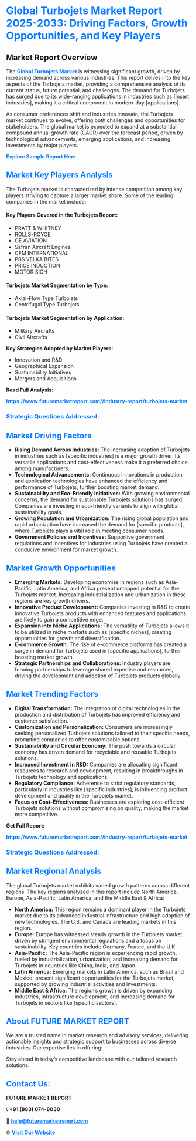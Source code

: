 <h1 style="color: #007BFF;">Global Turbojets Market Report 2025-2033: Driving Factors, Growth Opportunities, and Key Players</h1>

<section id="overview">
<h2>Market Report Overview</h2>
<p>The <a href="https://www.futuremarketreport.com//industry-report/turbojets-market" style="color: #007BFF; text-decoration: none;"><strong>Global Turbojets Market</strong></a> is witnessing significant growth, driven by increasing demand across various industries. This report delves into the key aspects of the Turbojets market, providing a comprehensive analysis of its current status, future potential, and challenges. The demand for Turbojets has surged due to its wide-ranging applications in industries such as [insert industries], making it a critical component in modern-day [applications].</p>
<p>As consumer preferences shift and industries innovate, the Turbojets market continues to evolve, offering both challenges and opportunities for stakeholders. The global market is expected to expand at a substantial compound annual growth rate (CAGR) over the forecast period, driven by technological advancements, emerging applications, and increasing investments by major players.</p>
</section>

<section id="overview">
<p><a href="https://www.futuremarketreport.com//request-sample/reportId=83120" style="color: #007BFF; text-decoration: none;"><strong>Explore Sample Report Here</strong></a></p>
</section>

<section id="key-players">
<h2 style="color: #007BFF;">Market Key Players Analysis</h2>
<p>The Turbojets market is characterized by intense competition among key players striving to capture a larger market share. Some of the leading companies in the market include:</p>
<h4>Key Players Covered in the Turbojets Report:</h4>
<ul><li>PRATT &amp; WHITNEY</li><li>ROLLS-ROYCE</li><li>GE AVIATION</li><li>Safran Aircraft Engines</li><li>CFM INTERNATIONAL</li><li>PBS VELKA BITES</li><li>PRICE INDUCTION</li><li>MOTOR SICH</li></ul>
<h4>Turbojets Market Segmentation by Type:</h4>
<ul><li>Axial-Flow Type Turbojets</li><li>Centrifugal Type Turbojets</li></ul>

<h4>Turbojets Market Segmentation by Application:</h4>
<ul><li>Military Aircrafts</li><li>Civil Aircrafts</li></ul>
<p><strong>Key Strategies Adopted by Market Players:</strong></p>
<ul>
<li>Innovation and R&D</li>
<li>Geographical Expansion</li>
<li>Sustainability Initiatives</li>
<li>Mergers and Acquisitions</li>
</ul>
</section>

<section>
<p><strong>Read Full Analysis: </strong></p><a href="https://www.futuremarketreport.com//industry-report/turbojets-market" style="color: #007BFF; text-decoration: none;"><strong>https://www.futuremarketreport.com//industry-report/turbojets-market</strong></a>
<h3 style="color: #007BFF;">Strategic Questions Addressed:</h3>
</section>

<section id="driving-factors">
<h2 style="color: #007BFF;">Market Driving Factors</h2>
<ul>
<li><strong>Rising Demand Across Industries:</strong> The increasing adoption of Turbojets in industries such as [specific industries] is a major growth driver. Its versatile applications and cost-effectiveness make it a preferred choice among manufacturers.</li>
<li><strong>Technological Advancements:</strong> Continuous innovations in production and application technologies have enhanced the efficiency and performance of Turbojets, further boosting market demand.</li>
<li><strong>Sustainability and Eco-Friendly Initiatives:</strong> With growing environmental concerns, the demand for sustainable Turbojets solutions has surged. Companies are investing in eco-friendly variants to align with global sustainability goals.</li>
<li><strong>Growing Population and Urbanization:</strong> The rising global population and rapid urbanization have increased the demand for [specific products], where Turbojets plays a vital role in meeting consumer needs.</li>
<li><strong>Government Policies and Incentives:</strong> Supportive government regulations and incentives for industries using Turbojets have created a conducive environment for market growth.</li>
</ul>
</section>

<section id="growth-opportunities">
<h2 style="color: #007BFF;">Market Growth Opportunities</h2>
<ul>
<li><strong>Emerging Markets:</strong> Developing economies in regions such as Asia-Pacific, Latin America, and Africa present untapped potential for the Turbojets market. Increasing industrialization and urbanization in these regions are key growth drivers.</li>
<li><strong>Innovative Product Development:</strong> Companies investing in R&D to create innovative Turbojets products with enhanced features and applications are likely to gain a competitive edge.</li>
<li><strong>Expansion into Niche Applications:</strong> The versatility of Turbojets allows it to be utilized in niche markets such as [specific niches], creating opportunities for growth and diversification.</li>
<li><strong>E-commerce Growth:</strong> The rise of e-commerce platforms has created a surge in demand for Turbojets used in [specific applications], further boosting market growth.</li>
<li><strong>Strategic Partnerships and Collaborations:</strong> Industry players are forming partnerships to leverage shared expertise and resources, driving the development and adoption of Turbojets products globally.</li>
</ul>
</section>

<section id="trending-factors">
<h2 style="color: #007BFF;">Market Trending Factors</h2>
<ul>
<li><strong>Digital Transformation:</strong> The integration of digital technologies in the production and distribution of Turbojets has improved efficiency and customer satisfaction.</li>
<li><strong>Customization and Personalization:</strong> Consumers are increasingly seeking personalized Turbojets solutions tailored to their specific needs, prompting companies to offer customizable options.</li>
<li><strong>Sustainability and Circular Economy:</strong> The push towards a circular economy has driven demand for recyclable and reusable Turbojets solutions.</li>
<li><strong>Increased Investment in R&D:</strong> Companies are allocating significant resources to research and development, resulting in breakthroughs in Turbojets technology and applications.</li>
<li><strong>Regulatory Compliance:</strong> Adherence to strict regulatory standards, particularly in industries like [specific industries], is influencing product development and quality in the Turbojets market.</li>
<li><strong>Focus on Cost-Effectiveness:</strong> Businesses are exploring cost-efficient Turbojets solutions without compromising on quality, making the market more competitive.</li>
</ul>
</section>

<section>
<p><strong>Get Full Report: </strong></p><a href="https://www.futuremarketreport.com//industry-report/turbojets-market" style="color: #007BFF; text-decoration: none;"><strong>https://www.futuremarketreport.com//industry-report/turbojets-market</strong></a>
<h3 style="color: #007BFF;">Strategic Questions Addressed:</h3>
</section>


<section id="regional-analysis">
<h2 style="color: #007BFF;">Market Regional Analysis</h2>
<p>The global Turbojets market exhibits varied growth patterns across different regions. The key regions analyzed in this report include North America, Europe, Asia-Pacific, Latin America, and the Middle East & Africa:</p>
<ul>
<li><strong>North America:</strong> This region remains a dominant player in the Turbojets market due to its advanced industrial infrastructure and high adoption of new technologies. The U.S. and Canada are leading markets in this region.</li>
<li><strong>Europe:</strong> Europe has witnessed steady growth in the Turbojets market, driven by stringent environmental regulations and a focus on sustainability. Key countries include Germany, France, and the U.K.</li>
<li><strong>Asia-Pacific:</strong> The Asia-Pacific region is experiencing rapid growth, fueled by industrialization, urbanization, and increasing demand for Turbojets in countries like China, India, and Japan.</li>
<li><strong>Latin America:</strong> Emerging markets in Latin America, such as Brazil and Mexico, present significant opportunities for the Turbojets market, supported by growing industrial activities and investments.</li>
<li><strong>Middle East & Africa:</strong> The region’s growth is driven by expanding industries, infrastructure development, and increasing demand for Turbojets in sectors like [specific sectors].</li>
</ul>
</section>

<footer>
<h2 style="color: #007BFF;">About FUTURE MARKET REPORT</h2>
<p>We are a trusted name in market research and advisory services, delivering actionable insights and strategic support to businesses across diverse industries. Our expertise lies in offering:</p>

<p>Stay ahead in today’s competitive landscape with our tailored research solutions.</p>

<h2 style="color: #007BFF;">Contact Us:</h2>
<p><strong>FUTURE MARKET REPORT</strong></p>
<p>📞 <strong>+91 (883) 074-8030</strong></p>
<p>📧 <strong><a href="mailto:help@futuremarketreport.com" style="color: #007BFF;">help@futuremarketreport.com</a></strong></p>
<p>🌐 <strong><a href="https://www.futuremarketreport.com/" style="color: #007BFF;">Visit Our Website</a></strong></p>
</footer>